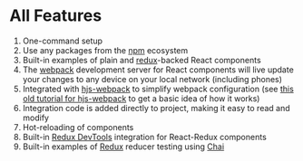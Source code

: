 # All Features

1. One-command setup
2. Use any packages from the [npm](https://www.npmjs.com) ecosystem
3. Built-in examples of plain and [redux](http://redux.js.org)-backed React components
4. The [webpack](https://webpack.github.io) development server for React components will live update your changes to any device on your local network (including phones)
5. Integrated with [hjs-webpack](https://github.com/HenrikJoreteg/hjs-webpack) to simplify webpack configuration (see [this old tutorial for hjs-webpack](http://learn.humanjavascript.com/react-ampersand/setting-up-webpack) to get a basic idea of how it works)
6. Integration code is added directly to project, making it easy to read and modify
7. Hot-reloading of components
8. Built-in [Redux DevTools](https://github.com/gaearon/redux-devtools) integration for React-Redux components
9. Built-in examples of [Redux](https://github.com/gaearon/redux-devtools) reducer testing using [Chai](http://chaijs.com)
